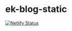 # ek-blog-static

[![Netlify Status](https://api.netlify.com/api/v1/badges/dad1ddc2-1422-4d9c-b8fb-25301efea4d4/deploy-status)](https://app.netlify.com/sites/guard-tiger-28423/deploys)
